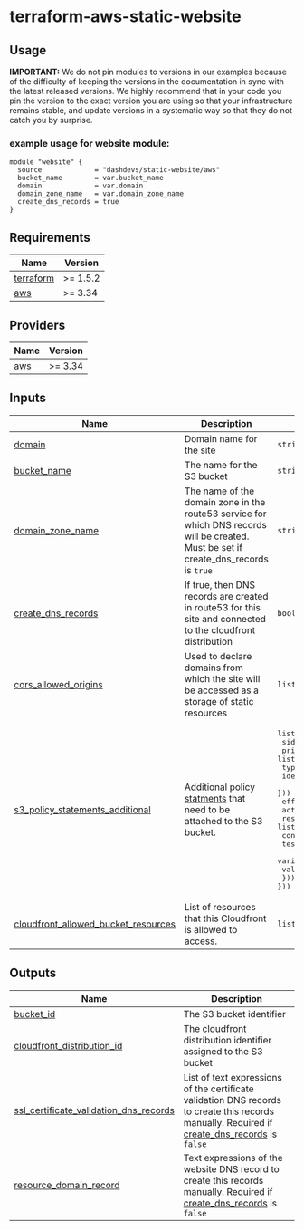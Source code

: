 # terraform-aws-static-website


## Usage


**IMPORTANT:** We do not pin modules to versions in our examples because of the
difficulty of keeping the versions in the documentation in sync with the latest released versions.
We highly recommend that in your code you pin the version to the exact version you are
using so that your infrastructure remains stable, and update versions in a
systematic way so that they do not catch you by surprise.

### example usage for website module:
```
module "website" {
  source             = "dashdevs/static-website/aws"
  bucket_name        = var.bucket_name
  domain             = var.domain
  domain_zone_name   = var.domain_zone_name
  create_dns_records = true
}

```


<!-- markdownlint-restore -->
<!-- markdownlint-disable -->
## Requirements

| Name | Version |
|------|---------|
| <a name="requirement_terraform"></a> [terraform](#requirement\_terraform) | >= 1.5.2 |
| <a name="requirement_aws"></a> [aws](#requirement\_aws) | >= 3.34 |

## Providers

| Name | Version |
|------|---------|
| <a name="provider_aws"></a> [aws](#provider\_aws) | >= 3.34 |


## Inputs

| Name | Description | Type | Default | Required |
|------|-------------|------|---------|:--------:|
| <a name="input_domain"></a> [domain](#input\_domain) | Domain name for the site | `string` | `n/a` | yes |
| <a name="input_bucket_name"></a> [bucket\_name](#input\_bucket\_name) | The name for the S3 bucket | `string` | `n/a` | yes |
| <a name="input_domain_zone_name"></a> [domain\_zone\_name](#input\_domain\_zone\_name) | The name of the domain zone in the route53 service for which DNS records will be created. Must be set if create_dns_records is `true` | `string` | `null` | no |
| <a name="input_create_dns_records"></a> [create\_dns\_records](#input\_create\_dns\_records) | If true, then DNS records are created in route53 for this site and connected to the cloudfront distribution | `bool` |`true`| no |
| <a name="input_cors_allowed_origins"></a> [cors\_allowed\_origins](#input\_cors\_allowed\_origins) | Used to declare domains from which the site will be accessed as a storage of static resources | `list(string)` |`null`| no |
| <a name="input_s3_policy_statements_additional"></a> [s3\_policy\_statements\_additional](#input\_s3\_policy\_statements\_additional) | Additional policy [statments](https://registry.terraform.io/providers/hashicorp/aws/latest/docs/data-sources/iam_policy_document#statement)  that need to be attached to the S3 bucket. | <pre>list(object({<br>  sid        = string<br>  principals = list(objec({<br>    type        = string<br>    identifiers = list(string)<br>  }))<br>  effect     = string<br>  actions    = list(string)<br>  resources  = list(string)<br>  conditions = list(object({<br>    test     = string<br>    variable = string<br>    values   = list(string)<br>  }))<br>}))</pre> | `null` | no |
| <a name="input_cloudfront_allowed_bucket_resources"></a> [cloudfront\_allowed\_bucket\_resources](#input\_cloudfront\_allowed\_bucket\_resources) | List of resources that this Cloudfront is allowed to access.  | `list(string)` |`["*"]`| no |


## Outputs

| Name | Description |
|------|-------------|
| <a name="output_bucket_id"></a> [bucket\_id](#output\_bucket\_id) | The S3 bucket identifier |
| <a name="output_cloudfront_distribution_id"></a> [cloudfront\_distribution\_id](#output\_cloudfront\_distribution\_id) | The cloudfront distribution identifier assigned to the S3 bucket |
| <a name="output_ssl_certificate_validation_dns_records"></a> [ssl\_certificate\_validation\_dns\_records](#output\_ssl\_certificate\_validation\_dns\_records) | List of text expressions of the certificate validation DNS records to create this records manually. Required if [create\_dns\_records](#input\_create\_dns\_records) is `false` |
| <a name="output_resource_domain_record"></a> [resource\_domain\_record](#output\_resource\_domain\_record) | Text expressions of the website DNS record to create this records manually. Required if [create\_dns\_records](#input\_create\_dns\_records) is `false` |